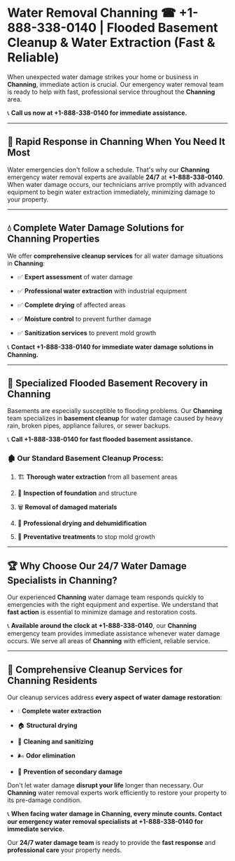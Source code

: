 # Water Removal Channing ☎ +1-888-338-0140 | Flooded Basement Cleanup & Water Extraction (Fast & Reliable)

When unexpected water damage strikes your home or business in **Channing**, immediate action is crucial. Our emergency water removal team is ready to help with fast, professional service throughout the **Channing** area. 

📞 **Call us now at +1-888-338-0140 for immediate assistance.**
---
## 🚀 Rapid Response in Channing When You Need It Most
Water emergencies don't follow a schedule. That's why our **Channing** emergency water removal experts are available **24/7** at **+1-888-338-0140**. When water damage occurs, our technicians arrive promptly with advanced equipment to begin water extraction immediately, minimizing damage to your property.
---
## 💧 Complete Water Damage Solutions for Channing Properties
We offer **comprehensive cleanup services** for all water damage situations in **Channing**:
- ✅ **Expert assessment** of water damage  
- ✅ **Professional water extraction** with industrial equipment  
- ✅ **Complete drying** of affected areas  
- ✅ **Moisture control** to prevent further damage  
- ✅ **Sanitization services** to prevent mold growth  
📞 **Contact +1-888-338-0140 for immediate water damage solutions in Channing.**
---
## 🌊 Specialized Flooded Basement Recovery in Channing
Basements are especially susceptible to flooding problems. Our **Channing** team specializes in **basement cleanup** for water damage caused by heavy rain, broken pipes, appliance failures, or sewer backups. 
📞 **Call +1-888-338-0140 for fast flooded basement assistance.**
### 🏚️ Our Standard Basement Cleanup Process:
1. 🏗️ **Thorough water extraction** from all basement areas  
2. 🔎 **Inspection of foundation** and structure  
3. 🗑️ **Removal of damaged materials**  
4. 💨 **Professional drying and dehumidification**  
5. 🚫 **Preventative treatments** to stop mold growth  
---
## 🏆 Why Choose Our 24/7 Water Damage Specialists in Channing?
Our experienced **Channing** water damage team responds quickly to emergencies with the right equipment and expertise. We understand that **fast action** is essential to minimize damage and restoration costs.
📞 **Available around the clock at +1-888-338-0140**, our **Channing** emergency team provides immediate assistance whenever water damage occurs. We serve all areas of **Channing** with efficient, reliable service.
---
## 🧹 Comprehensive Cleanup Services for Channing Residents
Our cleanup services address **every aspect of water damage restoration**:
- 💧 **Complete water extraction**  
- 🏠 **Structural drying**  
- 🧼 **Cleaning and sanitizing**  
- 🌬️ **Odor elimination**  
- 🚫 **Prevention of secondary damage**  
Don't let water damage **disrupt your life** longer than necessary. Our **Channing** water removal experts work efficiently to restore your property to its pre-damage condition.
📞 **When facing water damage in Channing, every minute counts. Contact our emergency water removal specialists at +1-888-338-0140 for immediate service.**
Our **24/7 water damage team** is ready to provide the **fast response** and **professional care** your property needs.
